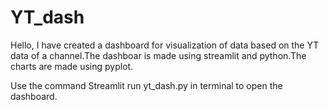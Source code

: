 # YT_dash

Hello, I have created a dashboard for visualization of data based on the YT data of a channel.The dashboar is made using streamlit and python.The charts are made using pyplot.

Use the command Streamlit run yt_dash.py in terminal to open the dashboard.
